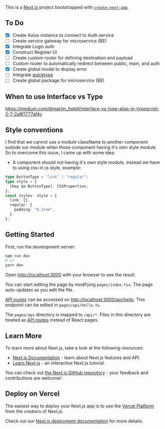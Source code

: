 This is a [Next.js](https://nextjs.org/) project bootstrapped with [`create-next-app`](https://github.com/vercel/next.js/tree/canary/packages/create-next-app).

## To Do
- [x] Create Axios instance to connect to Auth service
- [ ] Create service gateway for microservice (BE)
- [x] Integrate Login auth
- [x] Construct Register UI
- [ ] Create custom router for defining destination and payload
- [ ] Custom router to automatically redirect between public, main, and auth
- [x] Create global modal to display error
- [ ] Integrate [quicktype](https://blog.postman.com/turn-your-postman-collection-into-models-with-quicktype-io/)
- [ ] Create global package for microservice (BE)

## When to use Interface vs Type
https://medium.com/@martin_hotell/interface-vs-type-alias-in-typescript-2-7-2a8f1777af4c

## Style conventions
I find that we cannot use a module className to another component outside our module when those component having it's own style module.
So to overcome this issue, I came up with some idea:
- A component should not having it's own style module, instead we have to using css-in-js style, example:
```typescript
type ButtonType = "link" | "regular";
type style = {
  [key in ButtonType]: CSSProperties;
};
const styles: style = {
  link: {},
  regular: {
    padding: "0.3rem",
  },
};
```

## Getting Started

First, run the development server:

```bash
npm run dev
# or
yarn dev
```

Open [http://localhost:3000](http://localhost:3000) with your browser to see the result.

You can start editing the page by modifying `pages/index.tsx`. The page auto-updates as you edit the file.

[API routes](https://nextjs.org/docs/api-routes/introduction) can be accessed on [http://localhost:3000/api/hello](http://localhost:3000/api/hello). This endpoint can be edited in `pages/api/hello.ts`.

The `pages/api` directory is mapped to `/api/*`. Files in this directory are treated as [API routes](https://nextjs.org/docs/api-routes/introduction) instead of React pages.

## Learn More

To learn more about Next.js, take a look at the following resources:

- [Next.js Documentation](https://nextjs.org/docs) - learn about Next.js features and API.
- [Learn Next.js](https://nextjs.org/learn) - an interactive Next.js tutorial.

You can check out [the Next.js GitHub repository](https://github.com/vercel/next.js/) - your feedback and contributions are welcome!

## Deploy on Vercel

The easiest way to deploy your Next.js app is to use the [Vercel Platform](https://vercel.com/new?utm_medium=default-template&filter=next.js&utm_source=create-next-app&utm_campaign=create-next-app-readme) from the creators of Next.js.

Check out our [Next.js deployment documentation](https://nextjs.org/docs/deployment) for more details.
